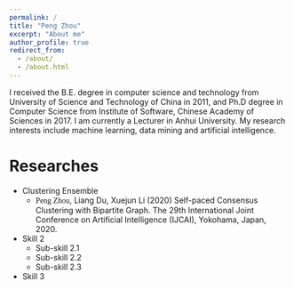```yaml
---
permalink: /
title: "Peng Zhou"
excerpt: "About me"
author_profile: true
redirect_from: 
  - /about/
  - /about.html
---
```


I received the B.E. degree in computer science and technology from University of Science and Technology of China in 2011, and Ph.D degree in Computer Science from Institute of Software, Chinese Academy of Sciences in 2017. I am currently a Lecturer in Anhui University. My research interests include machine learning, data mining and artificial intelligence.


Researches
======
* Clustering Ensemble
  * <font face="黑体" >Peng Zhou</font>, Liang Du, Xuejun Li (2020) Self-paced Consensus Clustering with Bipartite Graph. The 29th International Joint Conference on Artificial Intelligence (IJCAI),  Yokohama, Japan, 2020.
* Skill 2
  * Sub-skill 2.1
  * Sub-skill 2.2
  * Sub-skill 2.3
* Skill 3